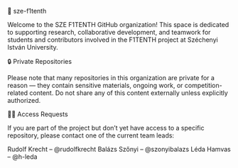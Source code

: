 🚗 sze-f1tenth

Welcome to the SZE F1TENTH GitHub organization!
This space is dedicated to supporting research, collaborative development, and teamwork for students and contributors involved in the F1TENTH project at Széchenyi István University.

🔒 Private Repositories

Please note that many repositories in this organization are private for a reason — they contain sensitive materials, ongoing work, or competition-related content.
Do not share any of this content externally unless explicitly authorized.

🧑‍💼 Access Requests

If you are part of the project but don’t yet have access to a specific repository, please contact one of the current team leads:

Rudolf Krecht – @rudolfkrecht
Balázs Szőnyi – @szonyibalazs
Léda Hamvas – @h-leda
